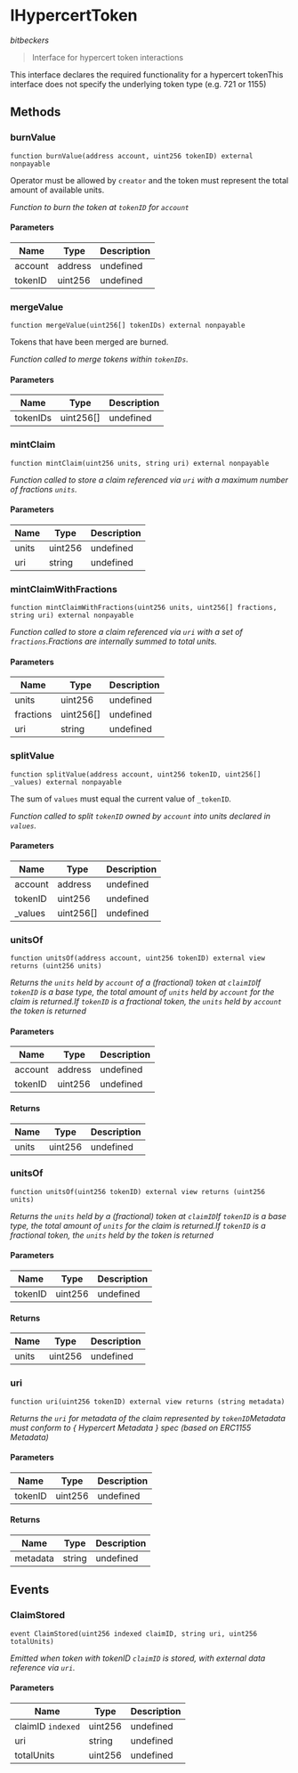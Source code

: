 # IHypercertToken

*bitbeckers*

> Interface for hypercert token interactions

This interface declares the required functionality for a hypercert tokenThis interface does not specify the underlying token type (e.g. 721 or 1155)



## Methods

### burnValue

```solidity
function burnValue(address account, uint256 tokenID) external nonpayable
```

Operator must be allowed by `creator` and the token must represent the total amount of available units.

*Function to burn the token at `tokenID` for `account`*

#### Parameters

| Name | Type | Description |
|---|---|---|
| account | address | undefined |
| tokenID | uint256 | undefined |

### mergeValue

```solidity
function mergeValue(uint256[] tokenIDs) external nonpayable
```

Tokens that have been merged are burned.

*Function called to merge tokens within `tokenIDs`.*

#### Parameters

| Name | Type | Description |
|---|---|---|
| tokenIDs | uint256[] | undefined |

### mintClaim

```solidity
function mintClaim(uint256 units, string uri) external nonpayable
```



*Function called to store a claim referenced via `uri` with a maximum number of fractions `units`.*

#### Parameters

| Name | Type | Description |
|---|---|---|
| units | uint256 | undefined |
| uri | string | undefined |

### mintClaimWithFractions

```solidity
function mintClaimWithFractions(uint256 units, uint256[] fractions, string uri) external nonpayable
```



*Function called to store a claim referenced via `uri` with a set of `fractions`.Fractions are internally summed to total units.*

#### Parameters

| Name | Type | Description |
|---|---|---|
| units | uint256 | undefined |
| fractions | uint256[] | undefined |
| uri | string | undefined |

### splitValue

```solidity
function splitValue(address account, uint256 tokenID, uint256[] _values) external nonpayable
```

The sum of `values` must equal the current value of `_tokenID`.

*Function called to split `tokenID` owned by `account` into units declared in `values`.*

#### Parameters

| Name | Type | Description |
|---|---|---|
| account | address | undefined |
| tokenID | uint256 | undefined |
| _values | uint256[] | undefined |

### unitsOf

```solidity
function unitsOf(address account, uint256 tokenID) external view returns (uint256 units)
```



*Returns the `units` held by `account` of a (fractional) token at `claimID`If `tokenID` is a base type, the total amount of `units` held by `account` for the claim is returned.If `tokenID` is a fractional token, the `units` held by `account` the token is returned*

#### Parameters

| Name | Type | Description |
|---|---|---|
| account | address | undefined |
| tokenID | uint256 | undefined |

#### Returns

| Name | Type | Description |
|---|---|---|
| units | uint256 | undefined |

### unitsOf

```solidity
function unitsOf(uint256 tokenID) external view returns (uint256 units)
```



*Returns the `units` held by a (fractional) token at `claimID`If `tokenID` is a base type, the total amount of `units` for the claim is returned.If `tokenID` is a fractional token, the `units` held by the token is returned*

#### Parameters

| Name | Type | Description |
|---|---|---|
| tokenID | uint256 | undefined |

#### Returns

| Name | Type | Description |
|---|---|---|
| units | uint256 | undefined |

### uri

```solidity
function uri(uint256 tokenID) external view returns (string metadata)
```



*Returns the `uri` for metadata of the claim represented by `tokenID`Metadata must conform to { Hypercert Metadata } spec (based on ERC1155 Metadata)*

#### Parameters

| Name | Type | Description |
|---|---|---|
| tokenID | uint256 | undefined |

#### Returns

| Name | Type | Description |
|---|---|---|
| metadata | string | undefined |



## Events

### ClaimStored

```solidity
event ClaimStored(uint256 indexed claimID, string uri, uint256 totalUnits)
```



*Emitted when token with tokenID `claimID` is stored, with external data reference via `uri`.*

#### Parameters

| Name | Type | Description |
|---|---|---|
| claimID `indexed` | uint256 | undefined |
| uri  | string | undefined |
| totalUnits  | uint256 | undefined |



